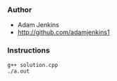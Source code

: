 ### Author 
* Adam Jenkins
* http://github.com/adamjenkins1

### Instructions

    g++ solution.cpp
    ./a.out
